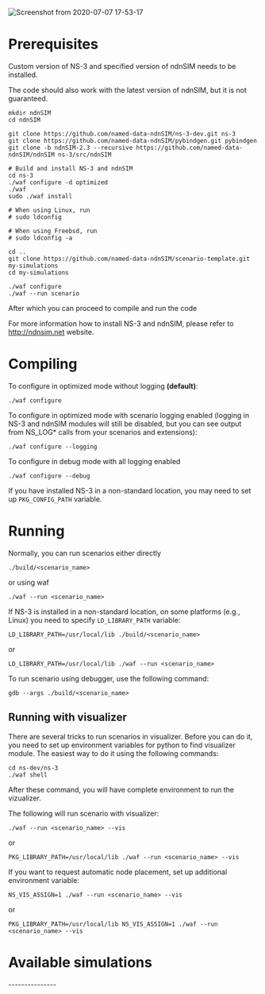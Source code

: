![Screenshot from 2020-07-07 17-53-17](https://user-images.githubusercontent.com/16559483/86958441-1a3f6f80-c154-11ea-8ab9-53811e6384cc.png)

Prerequisites
=============

Custom version of NS-3 and specified version of ndnSIM needs to be installed.

The code should also work with the latest version of ndnSIM, but it is not guaranteed.

    mkdir ndnSIM
    cd ndnSIM

    git clone https://github.com/named-data-ndnSIM/ns-3-dev.git ns-3
    git clone https://github.com/named-data-ndnSIM/pybindgen.git pybindgen
    git clone -b ndnSIM-2.3 --recursive https://github.com/named-data-ndnSIM/ndnSIM ns-3/src/ndnSIM

    # Build and install NS-3 and ndnSIM
    cd ns-3
    ./waf configure -d optimized
    ./waf
    sudo ./waf install

    # When using Linux, run
    # sudo ldconfig

    # When using Freebsd, run
    # sudo ldconfig -a

    cd ..
    git clone https://github.com/named-data-ndnSIM/scenario-template.git my-simulations
    cd my-simulations

    ./waf configure
    ./waf --run scenario

After which you can proceed to compile and run the code

For more information how to install NS-3 and ndnSIM, please refer to http://ndnsim.net website.

Compiling
=========

To configure in optimized mode without logging **(default)**:

    ./waf configure

To configure in optimized mode with scenario logging enabled (logging in NS-3 and ndnSIM modules will still be disabled,
but you can see output from NS_LOG* calls from your scenarios and extensions):

    ./waf configure --logging

To configure in debug mode with all logging enabled

    ./waf configure --debug

If you have installed NS-3 in a non-standard location, you may need to set up ``PKG_CONFIG_PATH`` variable.

Running
=======

Normally, you can run scenarios either directly

    ./build/<scenario_name>

or using waf

    ./waf --run <scenario_name>

If NS-3 is installed in a non-standard location, on some platforms (e.g., Linux) you need to specify ``LD_LIBRARY_PATH`` variable:

    LD_LIBRARY_PATH=/usr/local/lib ./build/<scenario_name>

or

    LD_LIBRARY_PATH=/usr/local/lib ./waf --run <scenario_name>

To run scenario using debugger, use the following command:

    gdb --args ./build/<scenario_name>


Running with visualizer
-----------------------

There are several tricks to run scenarios in visualizer.  Before you can do it, you need to set up environment variables for python to find visualizer module.  The easiest way to do it using the following commands:

    cd ns-dev/ns-3
    ./waf shell

After these command, you will have complete environment to run the vizualizer.

The following will run scenario with visualizer:

    ./waf --run <scenario_name> --vis

or

    PKG_LIBRARY_PATH=/usr/local/lib ./waf --run <scenario_name> --vis

If you want to request automatic node placement, set up additional environment variable:

    NS_VIS_ASSIGN=1 ./waf --run <scenario_name> --vis

or

    PKG_LIBRARY_PATH=/usr/local/lib NS_VIS_ASSIGN=1 ./waf --run <scenario_name> --vis

Available simulations
=====================

<Scenario Name>
---------------

